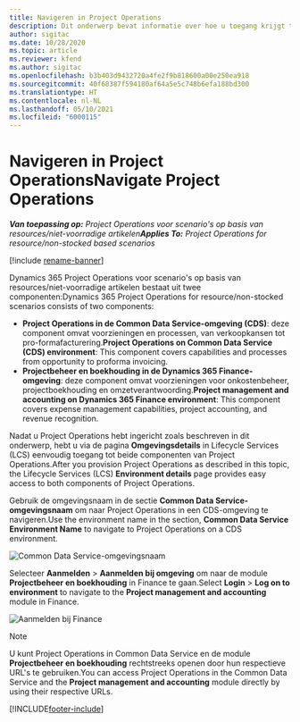 ```yaml
---
title: Navigeren in Project Operations
description: Dit onderwerp bevat informatie over hoe u toegang krijgt tot Project Operations vanuit Lifecycle Services.
author: sigitac
ms.date: 10/28/2020
ms.topic: article
ms.reviewer: kfend
ms.author: sigitac
ms.openlocfilehash: b3b403d9432720a4fe2f9b818600a00e250ea918
ms.sourcegitcommit: 40f68387f594180af64a5e5c748b6efa188bd300
ms.translationtype: HT
ms.contentlocale: nl-NL
ms.lasthandoff: 05/10/2021
ms.locfileid: "6000115"
---
```

# <a name="navigate-project-operations"></a><span data-ttu-id="12af8-103">Navigeren in Project Operations</span><span class="sxs-lookup"><span data-stu-id="12af8-103">Navigate Project Operations</span></span>

<span data-ttu-id="12af8-104">_**Van toepassing op:** Project Operations voor scenario's op basis van resources/niet-voorradige artikelen_</span><span class="sxs-lookup"><span data-stu-id="12af8-104">_**Applies To:** Project Operations for resource/non-stocked based scenarios_</span></span>

[!include [rename-banner](~/includes/cc-data-platform-banner.md)]

<span data-ttu-id="12af8-105">Dynamics 365 Project Operations voor scenario's op basis van resources/niet-voorradige artikelen bestaat uit twee componenten:</span><span class="sxs-lookup"><span data-stu-id="12af8-105">Dynamics 365 Project Operations for resource/non-stocked scenarios consists of two components:</span></span> 

 - <span data-ttu-id="12af8-106">**Project Operations in de Common Data Service-omgeving (CDS)**: deze component omvat voorzieningen en processen, van verkoopkansen tot pro-formafacturering.</span><span class="sxs-lookup"><span data-stu-id="12af8-106">**Project Operations on Common Data Service (CDS) environment**: This component covers capabilities and processes from opportunity to proforma invoicing.</span></span> 
 - <span data-ttu-id="12af8-107">**Projectbeheer en boekhouding in de Dynamics 365 Finance-omgeving**: deze component omvat voorzieningen voor onkostenbeheer, projectboekhouding en omzetverantwoording.</span><span class="sxs-lookup"><span data-stu-id="12af8-107">**Project management and accounting on Dynamics 365 Finance environment**: This component covers expense management capabilities, project accounting, and revenue recognition.</span></span> 

<span data-ttu-id="12af8-108">Nadat u Project Operations hebt ingericht zoals beschreven in dit onderwerp, hebt u via de pagina **Omgevingsdetails** in Lifecycle Services (LCS) eenvoudig toegang tot beide componenten van Project Operations.</span><span class="sxs-lookup"><span data-stu-id="12af8-108">After you provision Project Operations as described in this topic, the Lifecycle Services (LCS) **Environment details** page provides easy access to both components of Project Operations.</span></span>  

<span data-ttu-id="12af8-109">Gebruik de omgevingsnaam in de sectie **Common Data Service-omgevingsnaam** om naar Project Operations in een CDS-omgeving te navigeren.</span><span class="sxs-lookup"><span data-stu-id="12af8-109">Use the environment name in the section, **Common Data Service Environment Name** to navigate to Project Operations on a CDS environment.</span></span> 

  ![Common Data Service-omgevingsnaam](./media/environment-name.PNG)

<span data-ttu-id="12af8-111">Selecteer **Aanmelden** > **Aanmelden bij omgeving** om naar de module **Projectbeheer en boekhouding** in Finance te gaan.</span><span class="sxs-lookup"><span data-stu-id="12af8-111">Select **Login** > **Log on to environment** to navigate to the **Project management and accounting** module in Finance.</span></span>  

   ![Aanmelden bij Finance](./media/environment-login.PNG)

> [!NOTE]
> <span data-ttu-id="12af8-113">U kunt Project Operations in Common Data Service en de module **Projectbeheer en boekhouding** rechtstreeks openen door hun respectieve URL's te gebruiken.</span><span class="sxs-lookup"><span data-stu-id="12af8-113">You can access Project Operations in the Common Data Service and the **Project management and accounting** module directly by using their respective URLs.</span></span> 


[!INCLUDE[footer-include](../includes/footer-banner.md)]